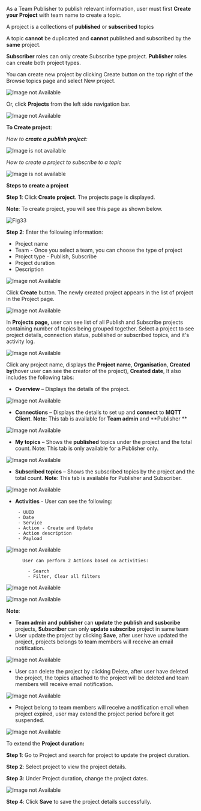 As a Team Publisher to publish relevant information, user must first **Create your Project** with team name to create a topic.

A project is a collections of **published** or **subscribed** topics 

A topic **cannot** be duplicated and **cannot** published and subscribed by the **same** project.

**Subscriber** roles can only create Subscribe type project. **Publisher** roles can create both project types.

You can create new project by clicking Create button on the top right of the Browse topics page and select New project.

![Image not Available](/assets/Fig31.png)

Or, click **Projects** from the left side navigation bar.

![Image not Available](/assets/Fig32.png)

**To Create project**:

*How to **create a publish project**:*

![Image is not available](/assets/vid1createproject.gif)

*How to create a project to subscribe to a topic*

![Image is not available](/assets/vid3createprojectforsubscribe.gif)

**Steps to create a project**

**Step 1**: Click **Create project**. The projects page is displayed.

**Note**: To create project, you will see this page as shown below.

![Fig33](https://user-images.githubusercontent.com/83268601/146299396-9e5cb636-5696-4119-b50b-fa3660712d47.png)

**Step 2**: Enter the following information:

  - Project name
  - Team - Once you select a team, you can choose the type of project
  - Project type - Publish, Subscribe
  - Project duration
  - Description
  
  ![Image not Available](/assets/Fig34.png)
  
  Click **Create** button. The newly created project appears in the list of project in the Project page.

  ![Image not Available](/assets/Fig51a.png)

In **Projects page,** user can see list of all Publish and Subscribe projects containing number of topics being grouped together. Select a project to see project details, connection status, published or subscribed topics, and it's activity log.

![Image not Available](/assets/Fig32b.png)

Click any project name, displays the **Project name**, **Organisation**, **Created by**(hover user can see the creator of the project), **Created date**, It also includes the following tabs:
  - **Overview** – Displays the details of the project.

![Image not Available](/assets/Fig35.png)

  - **Connections** – Displays the details to set up and **connect** to **MQTT Client**. **Note**: This tab is available for **Team admin** and **Publisher **

![Image not Available](/assets/Fig36.png)

  - **My topics** – Shows the **published** topics under the project and the total count. Note: This tab is only available for a Publisher only.
  
![Image not Available](/assets/Fig49.png)

  - **Subscribed topics** – Shows the subscribed topics by the project and the total count. **Note**: This tab is available for Publisher and Subscriber.

![Image not Available](/assets/Fig59.png)

   - **Activities** - User can see the following:

          - UUID
          - Date
          - Service
          - Action - Create and Update
          - Action description
          - Payload
          
![Image not Available](/assets/Fig94.png)
          
          User can perforn 2 Actions based on activities:
          
            - Search 
            - Filter, Clear all filters

![Image not Available](/assets/Fig96.png)

![Image not Available](/assets/Fig97.png)


**Note**:
  - **Team admin and publisher** can **update** the **publish and susbcribe** projects, **Subscriber** can only **update subscribe** project in same team
  - User update the project by clicking **Save**, after user have updated the project, projects belongs to team members will receive an email notification.

![Image not Available](/assets/Fig99g.png)

  - User can delete the project by clicking Delete, after user have deleted the project, the topics attached to the project will be deleted and team members will receive email notification.

![Image not Available](/assets/Fig99h.png)

  - Project belong to team members will receive a notification email when project expired, user may extend the project period before it get suspended.
  
![Image not Available](/assets/Fig99d.png)

To extend the **Project duration:**

**Step 1**: Go to Project and search for project to update the project duration.

**Step 2**: Select project to view the project details.

**Step 3**: Under Project duration, change the project dates.

![Image not Available](/assets/Fig36d.png)

**Step 4**: Click **Save** to save the project details successfully.












